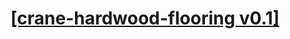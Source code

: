 


<h1 style="text-align: center;"><a href="https://crane-hardwood-flooring.herokuapp.com/">[crane-hardwood-flooring v0.1]</a></h1>


<!-- [[Site-Preview]](#Site-Preview) -->

<!-- ## General Overview: 

<p style="font-family:georgia">
My personal portfolio site designed and built by me for you
<p> -->

<!-- 
## Table of Contents:

- [Home](#Home)
- [Projects](#Projects)
- [Resume](#Resume)
- [License](#License)

# Home
* Fully built using CSS and Materialize FrameWork
* Three parallax and a gradient overlay for each to help fade transitions
* Animations powered by Animate.style Framework

# Projects
* Fully built using CSS and Materialize FrameWork

# Resume
* Fully built using CSS and Materialize FrameWork

# License
*  -->
